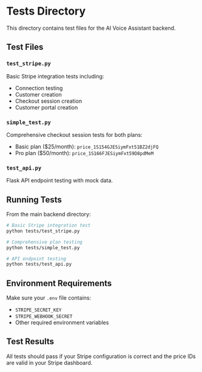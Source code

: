 # Tests Directory

This directory contains test files for the AI Voice Assistant backend.

## Test Files

### `test_stripe.py`
Basic Stripe integration tests including:
- Connection testing
- Customer creation
- Checkout session creation
- Customer portal creation

### `simple_test.py`
Comprehensive checkout session tests for both plans:
- Basic plan ($25/month): `price_1S154GJESiymFxt51BZ2djFQ`
- Pro plan ($50/month): `price_1S166FJESiymFxt59D8pdMeM`

### `test_api.py`
Flask API endpoint testing with mock data.

## Running Tests

From the main backend directory:

```bash
# Basic Stripe integration test
python tests/test_stripe.py

# Comprehensive plan testing
python tests/simple_test.py

# API endpoint testing
python tests/test_api.py
```

## Environment Requirements

Make sure your `.env` file contains:
- `STRIPE_SECRET_KEY`
- `STRIPE_WEBHOOK_SECRET`
- Other required environment variables

## Test Results

All tests should pass if your Stripe configuration is correct and the price IDs are valid in your Stripe dashboard.
